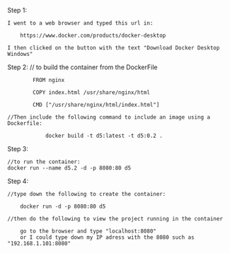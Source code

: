 
Step 1:

    I went to a web browser and typed this url in: 

        https://www.docker.com/products/docker-desktop
    
    I then clicked on the button with the text "Download Docker Desktop Windows"

Step 2:
    // to build the container from the DockerFile

            FROM nginx
            
            COPY index.html /usr/share/nginx/html

            CMD ["/usr/share/nginx/html/index.html"]
        
    //Then include the following command to include an image using a Dockerfile:

                docker build -t d5:latest -t d5:0.2 .

   

Step 3:

    //to run the container:
    docker run --name d5.2 -d -p 8080:80 d5

Step 4:

    //type down the following to create the container:

        docker run -d -p 8080:80 d5
    
    //then do the following to view the project running in the container

        go to the browser and type "localhost:8080"
        or I could type down my IP adress with the 8080 such as "192.168.1.101:8080"
